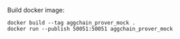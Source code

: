 Build docker image:

```
docker build --tag aggchain_prover_mock .
docker run --publish 50051:50051 aggchain_prover_mock
```